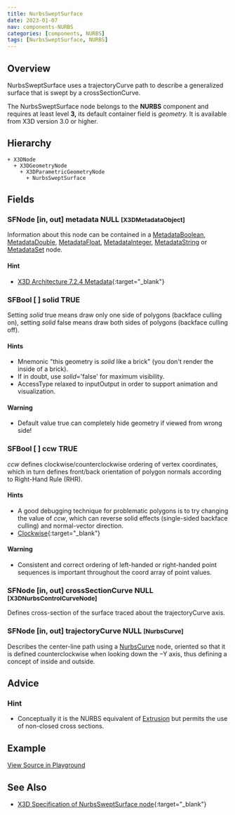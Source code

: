 ```yaml
---
title: NurbsSweptSurface
date: 2023-01-07
nav: components-NURBS
categories: [components, NURBS]
tags: [NurbsSweptSurface, NURBS]
---
```

<style>
.post h3 {
  word-spacing: 0.2em;
}
</style>

## Overview

NurbsSweptSurface uses a trajectoryCurve path to describe a generalized surface that is swept by a crossSectionCurve.

The NurbsSweptSurface node belongs to the **NURBS** component and requires at least level **3,** its default container field is *geometry.* It is available from X3D version 3.0 or higher.

## Hierarchy

```
+ X3DNode
  + X3DGeometryNode
    + X3DParametricGeometryNode
      + NurbsSweptSurface
```

## Fields

### SFNode [in, out] **metadata** NULL <small>[X3DMetadataObject]</small>

Information about this node can be contained in a [MetadataBoolean](/x_ite/components/core/metadataboolean/), [MetadataDouble](/x_ite/components/core/metadatadouble/), [MetadataFloat](/x_ite/components/core/metadatafloat/), [MetadataInteger](/x_ite/components/core/metadatainteger/), [MetadataString](/x_ite/components/core/metadatastring/) or [MetadataSet](/x_ite/components/core/metadataset/) node.

#### Hint

- [X3D Architecture 7.2.4 Metadata](https://www.web3d.org/specifications/X3Dv4/ISO-IEC19775-1v4-IS//Part01/components/core.html#Metadata){:target="_blank"}

### SFBool [ ] **solid** TRUE

Setting *solid* true means draw only one side of polygons (backface culling on), setting *solid* false means draw both sides of polygons (backface culling off).

#### Hints

- Mnemonic "this geometry is *solid* like a brick" (you don't render the inside of a brick).
- If in doubt, use *solid*='false' for maximum visibility.
- AccessType relaxed to inputOutput in order to support animation and visualization.

#### Warning

- Default value true can completely hide geometry if viewed from wrong side!

### SFBool [ ] **ccw** TRUE

*ccw* defines clockwise/counterclockwise ordering of vertex coordinates, which in turn defines front/back orientation of polygon normals according to Right-Hand Rule (RHR).

#### Hints

- A good debugging technique for problematic polygons is to try changing the value of *ccw*, which can reverse solid effects (single-sided backface culling) and normal-vector direction.
- [Clockwise](https://en.wikipedia.org/wiki/Clockwise){:target="_blank"}

#### Warning

- Consistent and correct ordering of left-handed or right-handed point sequences is important throughout the coord array of point values.

### SFNode [in, out] **crossSectionCurve** NULL <small>[X3DNurbsControlCurveNode]</small>

Defines cross-section of the surface traced about the trajectoryCurve axis.

### SFNode [in, out] **trajectoryCurve** NULL <small>[NurbsCurve]</small>

Describes the center-line path using a [NurbsCurve](/x_ite/components/nurbs/nurbscurve/) node, oriented so that it is defined counterclockwise when looking down the −Y axis, thus defining a concept of inside and outside.

## Advice

### Hint

- Conceptually it is the NURBS equivalent of [Extrusion](/x_ite/components/geometry3d/extrusion/) but permits the use of non-closed cross sections.

## Example

<x3d-canvas src="https://create3000.github.io/media/examples/NURBS/NurbsSweptSurface/NurbsSweptSurface.x3d" update="auto"></x3d-canvas>

[View Source in Playground](/x_ite/playground/?url=https://create3000.github.io/media/examples/NURBS/NurbsSweptSurface/NurbsSweptSurface.x3d)

## See Also

- [X3D Specification of NurbsSweptSurface node](https://www.web3d.org/documents/specifications/19775-1/V4.0/Part01/components/nurbs.html#NurbsSweptSurface){:target="_blank"}

